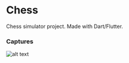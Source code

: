 # Chess

Chess simulator project.
Made with Dart/Flutter.

### Captures
![alt text](images/gameplay.png)

